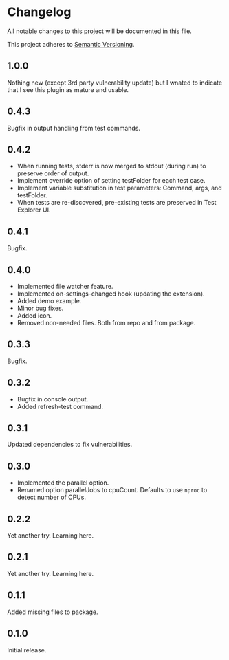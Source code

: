 # Changelog

All notable changes to this project will be documented in this file.

This project adheres to [Semantic Versioning](https://semver.org/spec/v2.0.0.html).

## 1.0.0
Nothing new (except 3rd party vulnerability update) but I wnated to indicate that I see this plugin as mature and usable.

## 0.4.3
Bugfix in output handling from test commands.

## 0.4.2
 * When running tests, stderr is now merged to stdout (during run) to preserve order of output.
 * Implement override option of setting testFolder for each test case.
 * Implement variable substitution in test parameters: Command, args, and testFolder.
 * When tests are re-discovered, pre-existing tests are preserved in Test Explorer UI.

## 0.4.1
Bugfix.

## 0.4.0
 * Implemented file watcher feature.
 * Implemented on-settings-changed hook (updating the extension).
 * Added demo example.
 * Minor bug fixes.
 * Added icon.
 * Removed non-needed files. Both from repo and from package.

## 0.3.3
Bugfix.

## 0.3.2
 * Bugfix in console output.
 * Added refresh-test command.

## 0.3.1
Updated dependencies to fix vulnerabilities.

## 0.3.0
* Implemented the parallel option.
* Renamed option parallelJobs to cpuCount. Defaults to use `nproc` to detect number of CPUs.

## 0.2.2
Yet another try. Learning here.

## 0.2.1
Yet another try. Learning here.

## 0.1.1
Added missing files to package.

## 0.1.0
Initial release.
